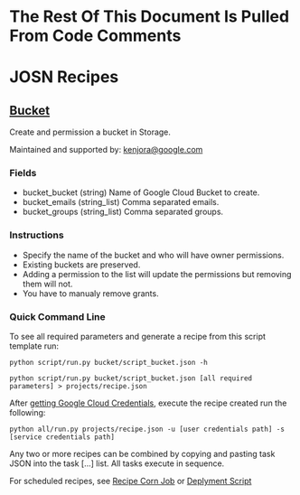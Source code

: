 # The Rest Of This Document Is Pulled From Code Comments


# JOSN Recipes

## [Bucket](bucket/script_bucket.json)

Create and permission a bucket in Storage.

Maintained and supported by: kenjora@google.com

### Fields

- bucket_bucket (string) Name of Google Cloud Bucket to create.
- bucket_emails (string_list) Comma separated emails.
- bucket_groups (string_list) Comma separated groups.

### Instructions

- Specify the name of the bucket and who will have owner permissions.
- Existing buckets are preserved.
- Adding a permission to the list will update the permissions but removing them will not.
- You have to manualy remove grants.

### Quick Command Line

To see all required parameters and generate a recipe from this script template run:

`python script/run.py bucket/script_bucket.json -h`

`python script/run.py bucket/script_bucket.json [all required parameters] > projects/recipe.json`

After [getting Google Cloud Credentials](/auth/README.md), execute the recipe created run the following:

`python all/run.py projects/recipe.json -u [user credentials path] -s [service credentials path]`

Any two or more recipes can be combined by copying and pasting task JSON into the task [...] list.  All tasks execute in sequence.

For scheduled recipes, see [Recipe Corn Job](/cron/README.md) or [Deplyment Script](/deploy/README.md)

